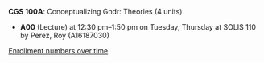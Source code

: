 **CGS 100A**: Conceptualizing Gndr: Theories (4 units)

- **A00** (Lecture) at 12:30 pm–1:50 pm on Tuesday, Thursday at SOLIS 110 by Perez, Roy (A16187030)

[Enrollment numbers over time](./CGS100A.tsv)
